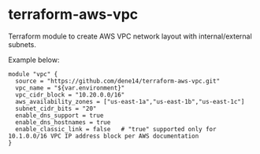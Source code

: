 # terraform-aws-vpc
Terraform module to create AWS VPC network layout with internal/external subnets.

Example below:
```
module "vpc" {
  source = "https://github.com/dene14/terraform-aws-vpc.git"
  vpc_name = "${var.environment}"
  vpc_cidr_block = "10.20.0.0/16"
  aws_availability_zones = ["us-east-1a","us-east-1b","us-east-1c"]
  subnet_cidr_bits = "20"
  enable_dns_support = true
  enable_dns_hostnames = true
  enable_classic_link = false   # "true" supported only for 10.1.0.0/16 VPC IP address block per AWS documentation
}
```
